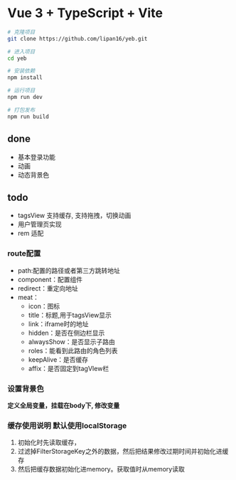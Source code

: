 # Vue 3 + TypeScript + Vite

```bash
# 克隆项目
git clone https://github.com/lipan16/yeb.git

# 进入项目
cd yeb

# 安装依赖
npm install

# 运行项目
npm run dev

# 打包发布
npm run build
```

## done

* 基本登录功能
* 动画
* 动态背景色

## todo

* tagsView 支持缓存, 支持拖拽，切换动画
* 用户管理页实现
* rem 适配

### route配置

* path:配置的路径或者第三方跳转地址
* component：配置组件
* redirect：重定向地址
* meat：
    * icon：图标
    * title：标题,用于tagsView显示
    * link：iframe时的地址
    * hidden：是否在侧边栏显示
    * alwaysShow：是否显示子路由
    * roles：能看到此路由的角色列表
    * keepAlive：是否缓存
    * affix：是否固定到tagVIew栏

### 设置背景色

**定义全局变量，挂载在body下, 修改变量**

### 缓存使用说明 默认使用localStorage
1. 初始化时先读取缓存，
2. 过滤掉FilterStorageKey之外的数据，然后把结果修改过期时间并初始化进缓存
3. 然后把缓存数据初始化进memory。获取值时从memory读取
